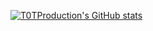 [![T0TProduction's GitHub stats](https://github-readme-stats.vercel.app/api?username=T0TProduction)](https://github.com/anuraghazra/github-readme-stats)


<!--
**T0TProduction/T0TProduction** is a ✨ _special_ ✨ repository because its `README.md` (this file) appears on your GitHub profile.

Here are some ideas to get you started:

- 🔭 I’m currently working on ...
- 🌱 I’m currently learning ...
- 👯 I’m looking to collaborate on ...
- 🤔 I’m looking for help with ...
- 💬 Ask me about ...
- 📫 How to reach me: ...
- 😄 Pronouns: ...
- ⚡ Fun fact: ...
-->
